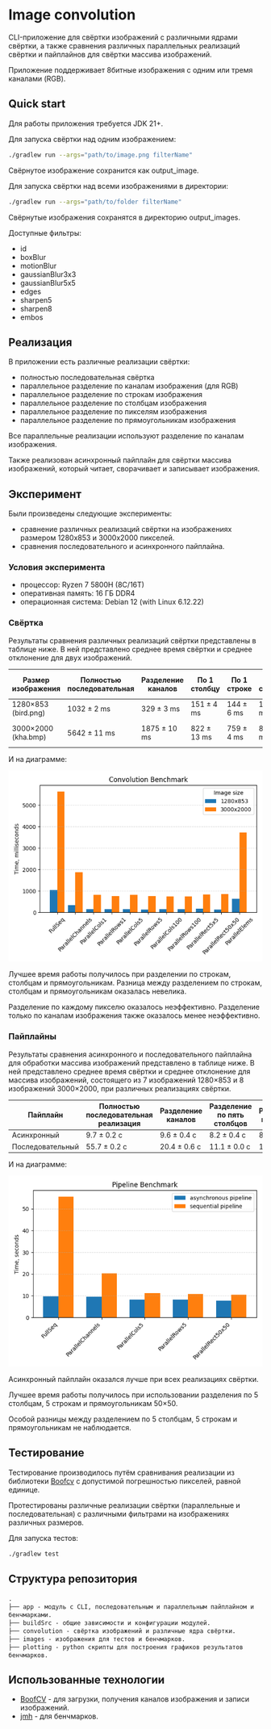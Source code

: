 # Image convolution

CLI-приложение для свёртки изображений с различными ядрами свёртки,
а также сравнения различных параллельных реализаций свёртки и пайплайнов для свёртки массива изображений.

Приложение поддерживает 8битные изображения с одним или тремя каналами (RGB).

## Quick start

Для работы приложения требуется JDK 21+.

Для запуска свёртки над одним изображением:

```bash
./gradlew run --args="path/to/image.png filterName"
```

Свёрнутое изображение сохранится как output_image.

Для запуска свёртки над всеми изображениями в директории:

```bash
./gradlew run --args="path/to/folder filterName"
```

Свёрнутые изображения сохранятся в директорию output_images.

Доступные фильтры:

- id
- boxBlur
- motionBlur
- gaussianBlur3x3
- gaussianBlur5x5
- edges
- sharpen5
- sharpen8
- embos

## Реализация

В приложении есть различные реализации свёртки:

- полностью последовательная свёртка
- параллельное разделение по каналам изображения (для RGB)
- параллельное разделение по строкам изображения
- параллельное разделение по столбцам изображения
- параллельное разделение по пикселям изображения
- параллельное разделение по прямоугольникам изображения

Все параллельные реализации используют разделение по каналам изображения.

Также реализован асинхронный пайплайн для свёртки массива изображений,
который читает, сворачивает и записывает изображения.

## Эксперимент

Были произведены следующие эксперименты:

- сравнение различных реализаций свёртки на изображениях размером 1280x853 и 3000x2000 пикселей.
- сравнения последовательного и асинхронного пайплайна.

### Условия эксперимента

- процессор: Ryzen 7 5800H (8C/16T)
- оперативная память: 16 ГБ DDR4
- операционная система: Debian 12 (with Linux 6.12.22)

### Свёртка

Результаты сравнения различных реализаций свёртки представлены в таблице ниже.
В ней представлено среднее время свёртки и среднее отклонение для двух изображений.

| Размер изображения  | Полностью последовательная | Разделение каналов | По 1 столбцу | По 1 строке | По 5 столбцов | По 5 строк | По 100 столбцов | По 100 строк | Прямоугольники 5×5 | Прямоугольники 50×50 | По элементам  |
|---------------------|----------------------------|--------------------|--------------|-------------|---------------|------------|-----------------|--------------|--------------------|----------------------|---------------|
| 1280×853 (bird.png) | 1032 ± 2 ms                | 329 ± 3 ms         | 151 ± 4 ms   | 144 ± 6 ms  | 152 ± 4 ms    | 142 ± 8 ms | 157 ± 7 ms      | 144 ± 3 ms   | 161 ± 10 ms        | 138 ± 5 ms           | 632 ± 62 ms   |
| 3000×2000 (kha.bmp) | 5642 ± 11 ms               | 1875 ± 10 ms       | 822 ± 13 ms  | 759 ± 4 ms  | 824 ± 8 ms    | 759 ± 7 ms | 743 ± 3 ms      | 736 ± 11 ms  | 833 ± 58 ms        | 847 ± 2 ms           | 3726 ± 901 ms |± 94 ms | 840 ± 2 ms | 4745 ± 1383 ms |

И на диаграмме:

![Сравнение реализаций свёртки](convolution.png)

Лучшее время работы получилось при разделении по строкам, столбцам и прямоугольникам.
Разница между разделением по строкам, столбцам и прямоугольникам оказалась невелика.

Разделение по каждому пикселю оказалось неэффективно.
Разделение только по каналам изображения также оказалось менее неэффективно.

### Пайплайны

Результаты сравнения асинхронного и последовательного пайплайна для обработки массива изображений
представлено в таблице ниже.
В ней представлено среднее время свёртки и среднее отклонение для массива изображений, состоящего из
7 изображений 1280×853 и 8 изображений 3000×2000, при различных реализациях свёртки.

| Пайплайн         | Полностью последовательная реализация | Разделение каналов | Разделение по пять столбцов | Разделение по 5 строк | Разделение по прямоугольникам 50×50 |
|------------------|---------------------------------------|--------------------|-----------------------------|-----------------------|-------------------------------------|
| Асинхронный      | 9.7 ± 0.2 с                           | 9.6 ± 0.4 с        | 8.2 ± 0.4 с                 | 8.2 ± 0.3 с           | 7.8 ± 0.2 с                         |
| Последовательный | 55.7 ± 0.2 с                          | 20.4 ± 0.6 с       | 11.1 ± 0.0 с                | 10.8 ± 0.4 с          | 10.4 ± 0.0 с                        |

И на диаграмме:

![Сравнение пайплайнов](pipelines.png)

Асинхронный пайплайн оказался лучше при всех реализациях свёртки.

Лучшее время работы получилось при использовании разделения по 5 столбцам, 5 строкам и прямоугольникам 50×50.

Особой разницы между разделением по 5 столбцам, 5 строкам и прямоугольникам не наблюдается.

## Тестирование

Тестирование производилось путём сравнивания реализации из
библиотеки [Boofcv](https://github.com/lessthanoptimal/BoofCV)
с допустимой погрешностью пикселей, равной единице.

Протестированы различные реализации свёртки (параллельные и последовательная) с различными фильтрами на
изображениях различных размеров.

Для запуска тестов:

```bash
./gradlew test  
```

## Структура репозитория

```text
.
├── app - модуль с CLI, последовательным и параллельным пайплайном и бенчмарками. 
├── buildSrc - общие зависимости и конфигурации модулей.
├── convolution - свёртка изображений и различные ядра свёртки.
├── images - изображения для тестов и бенчмарков.
├── plotting - python скрипты для построения графиков результатов бенчмарков.
```

## Использованные технологии

- [BoofCV](https://github.com/lessthanoptimal/BoofCV) - для загрузки, получения каналов изображения и записи
  изображений.
- [jmh](https://github.com/openjdk/jmh) - для бенчмарков.